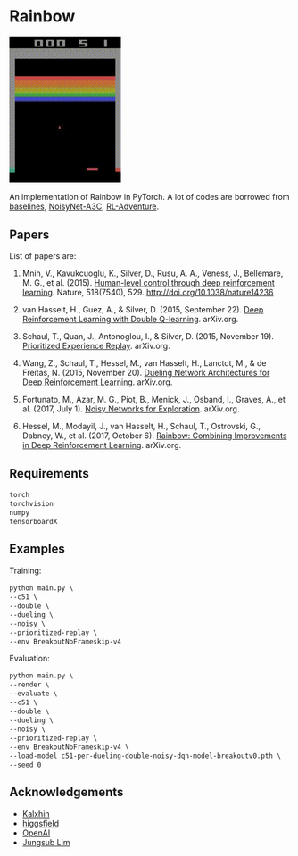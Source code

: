 # Rainbow

<img src="Breakout.gif" width="200">

An implementation of Rainbow in PyTorch. A lot of codes are borrowed from [baselines](https://github.com/openai/baselines), [NoisyNet-A3C](https://github.com/Kaixhin/NoisyNet-A3C), [RL-Adventure](https://github.com/higgsfield).

## Papers

List of papers are:

1. Mnih, V., Kavukcuoglu, K., Silver, D., Rusu, A. A., Veness, J., Bellemare, M. G., et al. (2015). [Human-level control through deep reinforcement learning](https://www.nature.com/articles/nature14236). Nature, 518(7540), 529. http://doi.org/10.1038/nature14236

2. van Hasselt, H., Guez, A., & Silver, D. (2015, September 22). [Deep Reinforcement Learning with Double Q-learning](https://arxiv.org/abs/1509.06461). arXiv.org.

3. Schaul, T., Quan, J., Antonoglou, I., & Silver, D. (2015, November 19). [Prioritized Experience Replay](https://arxiv.org/abs/1511.05952). arXiv.org.

4. Wang, Z., Schaul, T., Hessel, M., van Hasselt, H., Lanctot, M., & de Freitas, N. (2015, November 20). [Dueling Network Architectures for Deep Reinforcement Learning](https://arxiv.org/abs/1511.06581). arXiv.org.

5. Fortunato, M., Azar, M. G., Piot, B., Menick, J., Osband, I., Graves, A., et al. (2017, July 1). [Noisy Networks for Exploration](https://arxiv.org/abs/1706.10295). arXiv.org.

6. Hessel, M., Modayil, J., van Hasselt, H., Schaul, T., Ostrovski, G., Dabney, W., et al. (2017, October 6). [Rainbow: Combining Improvements in Deep Reinforcement Learning](https://arxiv.org/abs/1710.02298). arXiv.org.

## Requirements
```
torch
torchvision
numpy
tensorboardX
```

## Examples

Training:
```
python main.py \
--c51 \
--double \
--dueling \
--noisy \
--prioritized-replay \
--env BreakoutNoFrameskip-v4
```

Evaluation:
```
python main.py \
--render \
--evaluate \
--c51 \
--double \
--dueling \
--noisy \
--prioritized-replay \
--env BreakoutNoFrameskip-v4 \
--load-model c51-per-dueling-double-noisy-dqn-model-breakoutv0.pth \
--seed 0
```

## Acknowledgements
- [Kalxhin](https://github.com/Kaixhin/NoisyNet-A3C)
- [higgsfield](https://github.com/higgsfield)
- [OpenAI](https://github.com/openai/baselines)
- [Jungsub Lim](https://github.com/jsrimr/pytorch-rainbow)